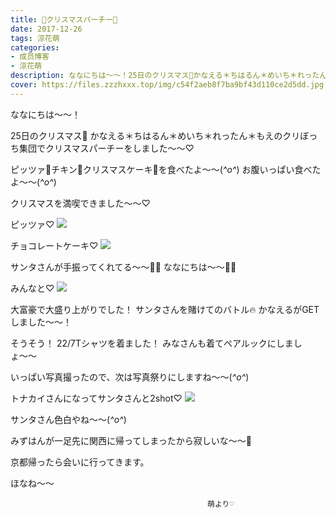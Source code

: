 ```yaml
---
title: 🎉クリスマスパーチー🎄
date: 2017-12-26
tags: 涼花萌
categories: 
- 成员博客
- 涼花萌
description: ななにちは〜〜！25日のクリスマス🎄かなえる＊ちはるん＊めいち＊れったん＊もえのクリぼっち集団でクリスマスパーチーをしました〜〜♡ピッツァ🍕チキン🍗クリスマスケーキ🎂を食べたよ〜〜...
cover: https://files.zzzhxxx.top/img/c54f2aeb8f7ba9bf43d110ce2d5dd.jpg 
---
```





ななにちは〜〜！



25日のクリスマス🎄
かなえる＊ちはるん＊めいち＊れったん＊もえのクリぼっち集団でクリスマスパーチーをしました〜〜♡

ピッツァ🍕チキン🍗クリスマスケーキ🎂を食べたよ〜〜(*^o^*)
お腹いっぱい食べたよ〜〜(*^o^*)

クリスマスを満喫できました〜〜♡





ピッツァ♡
![](https://files.zzzhxxx.top/img/c54f2aeb8f7ba9bf43d110ce2d5dd.jpg)










チョコレートケーキ♡
![](https://files.zzzhxxx.top/img/c54f2aeb8f7ba9bf43d110ce2d5dd-01.jpg)






サンタさんが手振ってくれてる〜〜👋🏻
ななにちは〜〜👋🏻





みんなと♡
![](https://files.zzzhxxx.top/img/c54f2aeb8f7ba9bf43d110ce2d5dd-02.jpg)









大富豪で大盛り上がりでした！
サンタさんを賭けてのバトル🔥
かなえるがGETしました〜〜！



そうそう！
22/7Tシャツを着ました！
みなさんも着てペアルックにしましょ〜〜



いっぱい写真撮ったので、次は写真祭りにしますね〜〜(*^o^*)




トナカイさんになってサンタさんと2shot♡
![](https://files.zzzhxxx.top/img/c54f2aeb8f7ba9bf43d110ce2d5dd-03.jpg)





サンタさん色白やね〜〜(*^o^*)






みずはんが一足先に関西に帰ってしまったから寂しいな〜〜🎈

京都帰ったら会いに行ってきます。



ほなね〜〜



                                                萌より♡



